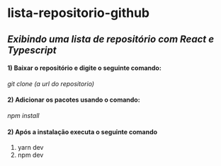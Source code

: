 # lista-repositorio-github
 *Exibindo uma lista de repositório com React e Typescript*
---
 #### 1) Baixar o repositório e digite o seguinte comando: 
 *git clone (a url do repositorio)*
 
 #### 2) Adicionar os pacotes usando o comando: 
 *npm install*

 #### 2) Após a instalação executa o seguinte comando
 1. yarn dev
 1. npm dev
